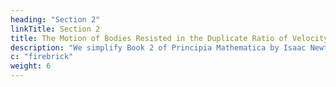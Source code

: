 ```yaml
---
heading: "Section 2"
linkTitle: Section 2
title: The Motion of Bodies Resisted in the Duplicate Ratio of Velocity
description: "We simplify Book 2 of Principia Mathematica by Isaac Newton."
c: "firebrick"
weight: 6
---
```

